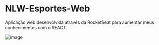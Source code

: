 # NLW-Esportes-Web
Aplicação web desenvolvida através da RocketSeat para aumentar meus conhecimentos com o REACT.


![image](https://github.com/Rodrigueira97/NLW-Esportes-Web/assets/93230930/958a49c1-df04-4b7c-9f9a-f08e562c15e8)
